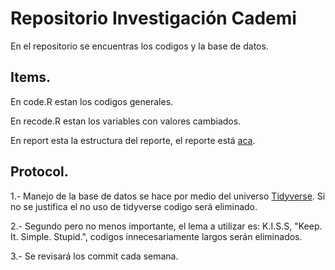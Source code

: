 # Repositorio Investigación Cademi

En el repositorio se encuentras los codigos y la base de datos.

## Items.

En code.R estan los codigos generales.

En recode.R estan los variables con valores cambiados.

En report esta la estructura del reporte, el reporte está [aca](https://raw.githack.com/PabloFdezm/cademi/master/report/report.html).

## Protocol.

1.- Manejo de la base de datos se hace por medio del universo [Tidyverse](https://www.tidyverse.org/). Si no se justifica el no uso de tidyverse codigo será eliminado. 

2.- Segundo pero no menos importante, el lema a utilizar es: K.I.S.S,   "Keep. It. Simple. Stupid.", codigos innecesariamente largos serán eliminados.

3.- Se revisará los commit cada semana.
